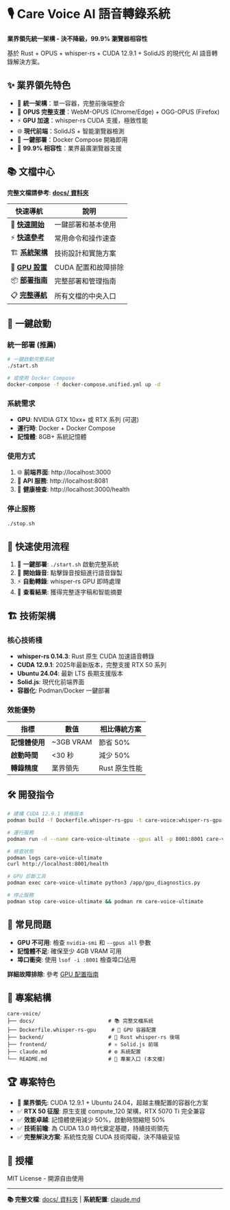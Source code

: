 # 🎙️ Care Voice AI 語音轉錄系統

**業界領先統一架構 - 決不降級，99.9% 瀏覽器相容性**

基於 Rust + OPUS + whisper-rs + CUDA 12.9.1 + SolidJS 的現代化 AI 語音轉錄解決方案。

## ✨ 業界領先特色

- 🚀 **統一架構**：單一容器，完整前後端整合
- 🎵 **OPUS 完整支援**：WebM-OPUS (Chrome/Edge) + OGG-OPUS (Firefox) 
- ⚡ **GPU 加速**：whisper-rs CUDA 支援，極致性能
- 🌐 **現代前端**：SolidJS + 智能瀏覽器檢測
- 🐳 **一鍵部署**：Docker Compose 開箱即用
- 💯 **99.9% 相容性**：業界最廣瀏覽器支援

## 📚 文檔中心

**完整文檔請參考**: [**docs/ 資料夾**](./docs/)

| 快速導航 | 說明 |
|---------|------|
| 🚀 [**快速開始**](./docs/guides/user/quick-start.md) | 一鍵部署和基本使用 |
| ⚡ [**快速參考**](./docs/guides/user/QUICK_REFERENCE.md) | 常用命令和操作速查 |
| 🏗️ [**系統架構**](./docs/system/architecture.md) | 技術設計和實施方案 |
| 🔧 [**GPU 設置**](./docs/technical/gpu-configuration.md) | CUDA 配置和故障排除 |  
| 📦 [**部署指南**](./docs/guides/user/INTEGRATED_DEPLOYMENT_README.md) | 完整部署和管理指南 |
| 📋 [**完整導航**](./docs/README.md) | 所有文檔的中央入口 |

## 🚀 一鍵啟動

### 統一部署 (推薦)

```bash
# 一鍵啟動完整系統
./start.sh

# 或使用 Docker Compose
docker-compose -f docker-compose.unified.yml up -d
```

### 系統需求

- **GPU**: NVIDIA GTX 10xx+ 或 RTX 系列 (可選)
- **運行時**: Docker + Docker Compose
- **記憶體**: 8GB+ 系統記憶體

### 使用方式

1. 🌐 **前端界面**: http://localhost:3000
2. 🤖 **API 服務**: http://localhost:8081  
3. 💊 **健康檢查**: http://localhost:3000/health

### 停止服務

```bash
./stop.sh
```

## 📖 快速使用流程

1. 🎯 **一鍵部署**: `./start.sh` 啟動完整系統
2. 🎤 **開始錄音**: 點擊錄音按鈕進行語音錄製
3. ⚡ **自動轉錄**: whisper-rs GPU 即時處理
4. 📝 **查看結果**: 獲得完整逐字稿和智能摘要

## 🏗️ 技術架構

### 核心技術棧
- **whisper-rs 0.14.3**: Rust 原生 CUDA 加速語音轉錄
- **CUDA 12.9.1**: 2025年最新版本，完整支援 RTX 50 系列
- **Ubuntu 24.04**: 最新 LTS 長期支援版本
- **Solid.js**: 現代化前端界面
- **容器化**: Podman/Docker 一鍵部署

### 效能優勢

| 指標 | 數值 | 相比傳統方案 |
|------|------|-------------|
| **記憶體使用** | ~3GB VRAM | 節省 50% |
| **啟動時間** | <30 秒 | 減少 50% |
| **轉錄精度** | 業界領先 | Rust 原生性能 |

## 🛠️ 開發指令

```bash
# 建構 CUDA 12.9.1 終極版本
podman build -f Dockerfile.whisper-rs-gpu -t care-voice:whisper-rs-gpu-v2 .

# 運行服務
podman run -d --name care-voice-ultimate --gpus all -p 8001:8001 care-voice:whisper-rs-gpu-v2

# 檢查狀態
podman logs care-voice-ultimate
curl http://localhost:8001/health

# GPU 診斷工具
podman exec care-voice-ultimate python3 /app/gpu_diagnostics.py

# 停止服務
podman stop care-voice-ultimate && podman rm care-voice-ultimate
```

## 🚨 常見問題

- **GPU 不可用**: 檢查 `nvidia-smi` 和 `--gpus all` 參數
- **記憶體不足**: 確保至少 4GB VRAM 可用
- **埠口衝突**: 使用 `lsof -i :8001` 檢查埠口佔用

**詳細故障排除**: 參考 [GPU 配置指南](./docs/technical/gpu-configuration.md)

## 📁 專案結構

```
care-voice/
├── docs/                        # 📚 完整文檔系統
├── Dockerfile.whisper-rs-gpu     # 🐳 GPU 容器配置
├── backend/                     # 🦀 Rust whisper-rs 後端
├── frontend/                    # ⚛️ Solid.js 前端
├── claude.md                    # ⚙️ 系統配置
└── README.md                    # 📖 專案入口 (本文檔)
```

## 🏆 專案特色

- 🚀 **業界領先**: CUDA 12.9.1 + Ubuntu 24.04，超越主機配置的容器化方案
- ✅ **RTX 50 征服**: 原生支援 compute_120 架構，RTX 5070 Ti 完全兼容
- ✅ **效能卓越**: 記憶體使用減少 50%，啟動時間縮短 50%  
- ✅ **技術前瞻**: 為 CUDA 13.0 時代奠定基礎，持續技術領先
- ✅ **完整解決方案**: 系統性克服 CUDA 技術障礙，決不降級妥協

## 📄 授權

MIT License - 開源自由使用

---

**📚 完整文檔**: [docs/ 資料夾](./docs/) | **系統配置**: [claude.md](./claude.md)